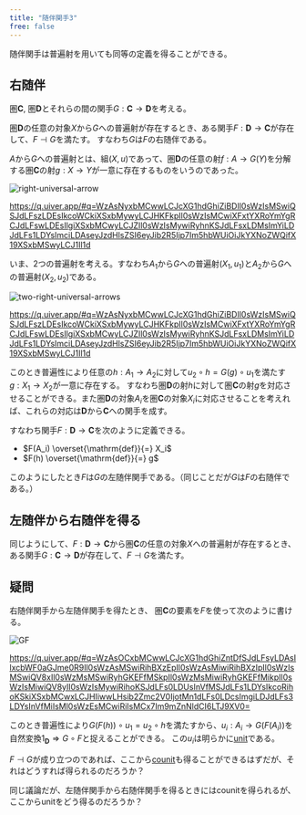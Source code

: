 ```yaml
---
title: "随伴関手3"
free: false
---
```


随伴関手は普遍射を用いても同等の定義を得ることができる。

## 右随伴

圏$\mathbf{C}$, 圏$\mathbf{D}$とそれらの間の関手$G: \mathbf{C} \to \mathbf{D}$を考える。

圏$\mathbf{D}$の任意の対象$X$から$G$への普遍射が存在するとき、ある関手$F: \mathbf{D} \to \mathbf{C}$が存在して、$F \dashv G$を満たす。
すなわち$G$は$F$の右随伴である。

$A$から$G$への普遍射とは、組$(X, u)$であって、圏$\mathbf{D}$の任意の射$f: A \to G(Y)$を分解する圏$\mathbf{C}$の射$g: X \to Y$が一意に存在するものをいうのであった。

![right-universal-arrow](https://storage.googleapis.com/zenn-user-upload/b2467bcad800-20240801.png)

https://q.uiver.app/#q=WzAsNyxbMCwwLCJcXG1hdGhiZiBDIl0sWzIsMSwiQSJdLFszLDEsIkcoWCkiXSxbMywyLCJHKFkpIl0sWzIsMCwiXFxtYXRoYmYgRCJdLFswLDEsIlgiXSxbMCwyLCJZIl0sWzIsMywiRyhnKSJdLFsxLDMsImYiLDJdLFs1LDYsImciLDAseyJzdHlsZSI6eyJib2R5Ijp7Im5hbWUiOiJkYXNoZWQifX19XSxbMSwyLCJ1Il1d

いま、2つの普遍射を考える。すなわち$A_1$から$G$への普遍射$(X_1, u_1)$と$A_2$から$G$への普遍射$(X_2, u_2)$である。

![two-right-universal-arrows](https://storage.googleapis.com/zenn-user-upload/3694e55ccc9a-20240801.png)

https://q.uiver.app/#q=WzAsNyxbMCwwLCJcXG1hdGhiZiBDIl0sWzIsMSwiQSJdLFszLDEsIkcoWCkiXSxbMywyLCJHKFkpIl0sWzIsMCwiXFxtYXRoYmYgRCJdLFswLDEsIlgiXSxbMCwyLCJZIl0sWzIsMywiRyhnKSJdLFsxLDMsImYiLDJdLFs1LDYsImciLDAseyJzdHlsZSI6eyJib2R5Ijp7Im5hbWUiOiJkYXNoZWQifX19XSxbMSwyLCJ1Il1d

このとき普遍性により任意の$h: A_1 \to A_2$に対して$u_2 \circ h = G(g) \circ u_1$を満たす$g: X_1 \to X_2$が一意に存在する。
すなわち圏$\mathbf{D}$の射$h$に対して圏$\mathbf{C}$の射$g$を対応させることができる。また圏$\mathbf{D}$の対象$A_i$を圏$\mathbf{C}$の対象$X_i$に対応させることを考えれば、これらの対応は$\mathbf{D}$から$\mathbf{C}$への関手を成す。

すなわち関手$F: \mathbf{D} \to \mathbf{C}$を次のように定義できる。

- $F(A_i) \overset{\mathrm{def}}{=} X_i$
- $F(h) \overset{\mathrm{def}}{=} g$

このようにしたとき$F$は$G$の左随伴関手である。（同じことだが$G$は$F$の右随伴である。）

## 左随伴から右随伴を得る

同じようにして、$F: \mathbf{D} \to \mathbf{C}$から圏$\mathbf{C}$の任意の対象$X$への普遍射が存在するとき、ある関手$G: \mathbf{C} \to \mathbf {D}$が存在して、$F \dashv G$を満たす。

## 疑問

右随伴関手から左随伴関手を得たとき、 圏$\mathbf{C}$の要素を$F$を使って次のように書ける。

![GF](https://storage.googleapis.com/zenn-user-upload/39487c951ba5-20240801.png)

https://q.uiver.app/#q=WzAsOCxbMCwwLCJcXG1hdGhiZntDfSJdLFsyLDAsIlxcbWF0aGJme0R9Il0sWzAsMSwiRihBXzEpIl0sWzAsMiwiRihBXzIpIl0sWzIsMSwiQV8xIl0sWzMsMSwiRyhGKEFfMSkpIl0sWzMsMiwiRyhGKEFfMikpIl0sWzIsMiwiQV8yIl0sWzIsMywiRihoKSJdLFs0LDUsInVfMSJdLFs1LDYsIkcoRihoKSkiXSxbMCwxLCJHIiwwLHsib2Zmc2V0IjotMn1dLFs0LDcsImgiLDJdLFs3LDYsInVfMiIsMl0sWzEsMCwiRiIsMCx7Im9mZnNldCI6LTJ9XV0=

このとき普遍性により$G(F(h)) \circ u_1 = u_2 \circ h$を満たすから、$u_i: A_i \to G(F(A_i))$を自然変換$1_{\mathbf{D}} \Rightarrow G \circ F$と捉えることができる。
この$u_i$は明らかに[unit](adjoint-functors1#定義)である。

$F \dashv G$が成り立つのであれば、ここから[counit](adjoint-functors1#定義)も得ることができるはずだが、それはどうすれば得られるのだろうか？

同じ議論だが、左随伴関手から右随伴関手を得るときにはcounitを得られるが、ここからunitをどう得るのだろうか？

